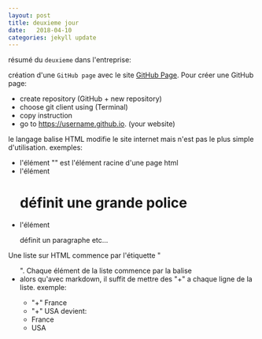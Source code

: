 ```yaml
---
layout: post
title: deuxieme jour
date:   2018-04-10
categories: jekyll update
---
```

résumé du `deuxieme` dans l'entreprise:

création d'une `GitHub page` avec le site [GitHub Page][githubpage].
Pour créer une GitHub page:
+ create repository (GitHub + new repository)
+ choose git client using (Terminal)
+ copy instruction
+ go to https://username.github.io. (your website)

le langage balise HTML modifie le site internet mais n'est pas le plus simple d'utilisation.
exemples:
+ l'élément "<html>" est l'élément racine d'une page html
+ l'élément <h1> définit une grande police
+ l'élément <p> définit un paragraphe etc...

Une liste sur HTML commence par l'étiquette "<ul>". Chaque élément de la liste commence par la balise <li> alors qu'avec markdown, il suffit de mettre des "+" a chaque ligne de la liste.
exemple:
+ "+" France
+ "+" USA
devient:
+ France
+ USA




[githubpage]: https://pages.github.com
